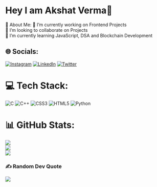 # Hey I am Akshat Verma👋
💫 About Me:
🔭 I’m currently working on Frontend Projects <br>👯 I’m looking to collaborate on Projects<br>🌱 I’m currently learning JavaScript, DSA and Blockchain Development<br>


## 🌐 Socials:
[![Instagram](https://img.shields.io/badge/Instagram-%23E4405F.svg?logo=Instagram&logoColor=white)](https://instagram.com/akshat.verma13) [![LinkedIn](https://img.shields.io/badge/LinkedIn-%230077B5.svg?logo=linkedin&logoColor=white)](https://linkedin.com/in/akshatverma13) [![Twitter](https://img.shields.io/badge/Twitter-%231DA1F2.svg?logo=Twitter&logoColor=white)](https://twitter.com/akshat_verma13) 

# 💻 Tech Stack:
![C](https://img.shields.io/badge/c-%2300599C.svg?style=for-the-badge&logo=c&logoColor=white) ![C++](https://img.shields.io/badge/c++-%2300599C.svg?style=for-the-badge&logo=c%2B%2B&logoColor=white) ![CSS3](https://img.shields.io/badge/css3-%231572B6.svg?style=for-the-badge&logo=css3&logoColor=white) ![HTML5](https://img.shields.io/badge/html5-%23E34F26.svg?style=for-the-badge&logo=html5&logoColor=white) ![Python](https://img.shields.io/badge/python-3670A0?style=for-the-badge&logo=python&logoColor=ffdd54)
# 📊 GitHub Stats:
![](https://github-readme-stats.vercel.app/api?username=akshatverma13&theme=dark&hide_border=false&include_all_commits=false&count_private=false)<br/>
![](https://github-readme-streak-stats.herokuapp.com/?user=akshatverma13&theme=dark&hide_border=false)<br/>
![](https://github-readme-stats.vercel.app/api/top-langs/?username=akshatverma13&theme=dark&hide_border=false&include_all_commits=false&count_private=false&layout=compact)

### ✍️ Random Dev Quote
![](https://quotes-github-readme.vercel.app/api?type=horizontal&theme=radical)

<!-- Proudly created with GPRM ( https://gprm.itsvg.in ) -->

